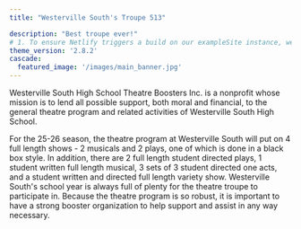 ```yaml
---
title: "Westerville South's Troupe 513"

description: "Best troupe ever!"
# 1. To ensure Netlify triggers a build on our exampleSite instance, we need to change a file in the exampleSite directory.
theme_version: '2.8.2'
cascade:
  featured_image: '/images/main_banner.jpg'
---
```

Westerville South High School Theatre Boosters Inc. is a nonprofit whose mission is to lend all possible support, both moral and financial, to the general theatre program and related activities of Westerville South High School.

For the 25-26 season, the theatre program at Westerville South will put on 4 full length shows - 2 musicals and 2 plays, one of which is done in a black box style. In addition, there are 2 full length student directed plays, 1 student written full length musical, 3 sets of 3 student directed one acts, and a student written and directed full length variety show. Westerville South's school year is always full of plenty for the theatre troupe to participate in. Because the theatre program is so robust, it is important to have a strong booster organization to help support and assist in any way necessary.
